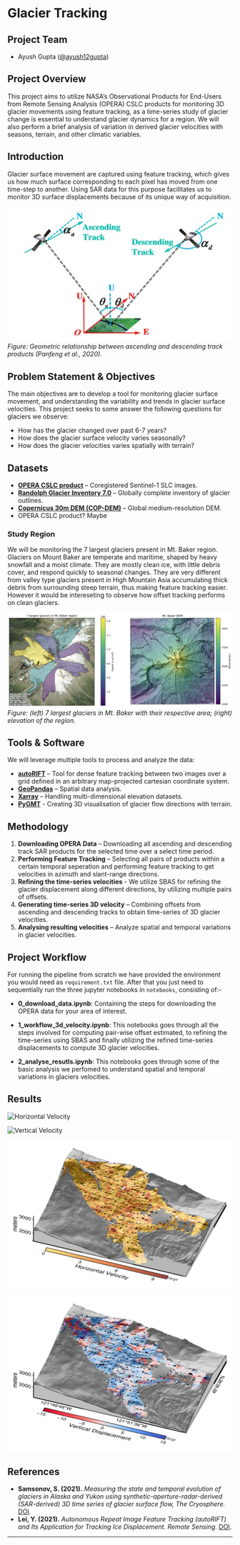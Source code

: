 # **Glacier Tracking**  

## **Project Team**  
- Ayush Gupta ([@ayush12gupta](https://github.com/ayush12gupta)) 

## **Project Overview**  

This project aims to utilize NASA’s Observational Products for End-Users from Remote Sensing Analysis (OPERA) CSLC products for monitoring 3D glacier movements using feature tracking, as a time-series study of glacier change is essential to understand glacier dynamics for a region. We will also perform a brief analysis of variation in derived glacier velocities with seasons, terrain, and other climatic variables.

## **Introduction**  

Glacier surface movement are captured using feature tracking, which gives us how much surface corresponding to each pixel has moved from one time-step to another. Using SAR data for this purpose facilitates us to monitor 3D surface displacements because of its unique way of acquisition. 

![Geometry ascending descending](./docs/asc_des_pair.png)  
*Figure: Geometric relationship between ascending and descending track products (Panfeng et al., 2020).*

## **Problem Statement & Objectives**  

The main objectives are to develop a tool for monitoring glacier surface movement, and understanding the variability and trends in glacier surface velocities. This project seeks to some answer the following questions for glaciers we observe:

* How has the glacier changed over past 6-7 years?
* How does the glacier surface velocity varies seasonally?
* How does the glacier velocities varies spatially with terrain?

## **Datasets**
- **[OPERA CSLC product](https://www.jpl.nasa.gov/go/opera/products/cslc-product-suite/)** – Coregistered Sentinel-1 SLC images.
- **[Randolph Glacier Inventory 7.0](https://www.glims.org/RGI/)** – Globally complete inventory of glacier outlines.  
- **[Copernicus 30m DEM (COP-DEM)](https://spacedata.copernicus.eu/web/cscda/dataset-details?articleId=394198)** – Global medium-resolution DEM.  
- OPERA CSLC product? Maybe

### Study Region

We will be monitoring the 7 largest glaciers present in Mt. Baker region. Glaciers on Mount Baker are temperate and maritime, shaped by heavy snowfall and a moist climate. They are mostly clean ice, with little debris cover, and respond quickly to seasonal changes. They are very different from valley type glaciers present in High Mountain Asia accumulating thick debris from surrounding steep terrain, thus making feature tracking easier. However it would be intereseting to observe how offset tracking performs on clean glaciers. 

![study region](./docs/study_region.png)
*Figure: (left) 7 largest glaciers in Mt. Baker with their respective area; (right) elevation of the region.*

## **Tools & Software**  
We will leverage multiple tools to process and analyze the data:  
- **[autoRIFT](https://github.com/nasa-jpl/autoRIFT)** – Tool for dense feature tracking between two images over a grid defined in an arbitrary map-projected cartesian coordinate system.
- **[GeoPandas](https://geopandas.org/)** – Spatial data analysis.  
- **[Xarray](https://docs.xarray.dev/en/stable/)** – Handling multi-dimensional elevation datasets.  
- **[PyGMT](https://www.pygmt.org/latest/)** - Creating 3D visualisation of glacier flow directions with terrain.

## **Methodology**  
1. **Downloading OPERA Data** – Downloading all ascending and descending track SAR products for the selected time over a select time period.  
2. **Performing Feature Tracking** – Selecting all pairs of products within a certain temporal seperation and performing feature tracking to get velocities in azimuth and slant-range directions.
3. **Refining the time-series velocities** - We utilize SBAS for refining the glacier displacement along different directions, by utilizing multiple pairs of offsets. 
4. **Generating time-series 3D velocity** – Combining offsets from ascending and descending tracks to obtain time-series of 3D glacier velocities. 
5. **Analysing resulting velocities** – Analyze spatial and temporal variations in glacier velocities.

## **Project Workflow**

For running the pipeline from scratch we have provided the environment you would need as `requirement.txt` file. After that you just need to sequentially run the three jupyter notebooks in `notebooks`, consisting of:-

* **0_download_data.ipynb**: Containing the steps for downloading the OPERA data for your area of interest.

* **1_workflow_3d_velocity.ipynb**: This notebooks goes through all the steps involved for computing pair-wise offset estimated, to refining the time-series using SBAS and finally utilizing the refined time-series displacements to compute 3D glacier velocities.

* **2_analyse_resutls.ipynb**: This notebooks goes through some of the basic analysis we perfomed to understand spatial and temporal variations in glaciers velocities.

## **Results**  

![Horizontal Velocity](./docs/figures/hor_velocity.png)

![Vertical Velocity](./docs/figures/vert_velocity.png)

![Spatial Hor Velocity](./docs/figures/D_hor.png)

![Spatial Vert Velocity](./docs/figures/D_vert.png)

## **References**   
- **Samsonov, S. (2021).** *Measuring the state and temporal evolution of glaciers in Alaska and Yukon using synthetic-aperture-radar-derived (SAR-derived) 3D time series of glacier surface flow, The Cryosphere.* [DOI](https://doi.org/10.5194/tc-15-4221-2021).
- **Lei, Y. (2021).** *Autonomous Repeat Image Feature Tracking (autoRIFT) and Its Application for Tracking Ice Displacement. Remote Sensing*. [DOI](https://doi.org/10.3390/rs13040749).

--- 